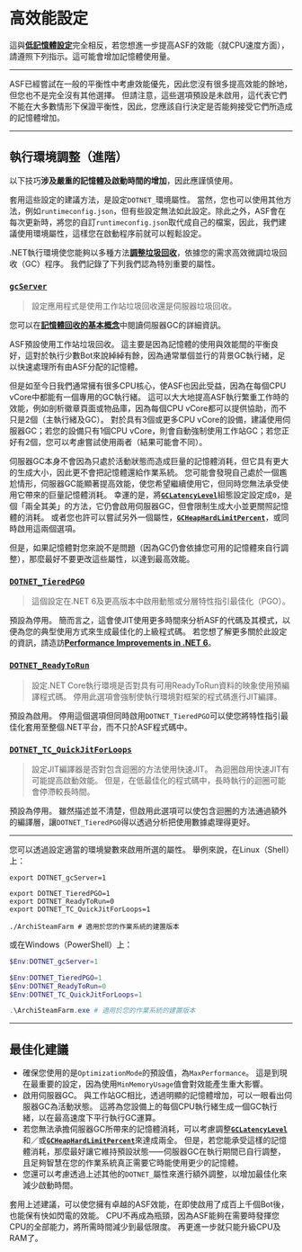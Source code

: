 # 高效能設定

這與&#8203;**[低記憶體設定](https://github.com/JustArchiNET/ArchiSteamFarm/wiki/Low-memory-setup-zh-TW)**&#8203;完全相反，若您想進一步提高ASF的效能（就CPU速度方面），請遵照下列指示。這可能會增加記憶體使用量。

---

ASF已經嘗試在一般的平衡性中考慮效能優先，因此您沒有很多提高效能的餘地，但您也不是完全沒有其他選擇。 但請注意，這些選項預設是未啟用，這代表它們不能在大多數情形下保證平衡性，因此，您應該自行決定是否能夠接受它們所造成的記憶體增加。

---

## 執行環境調整（進階）

以下技巧&#8203;**涉及嚴重的記憶體及啟動時間的增加**&#8203;，因此應謹慎使用。

套用這些設定的建議方法，是設定&#8203;`DOTNET_`&#8203;環境屬性。 當然，您也可以使用其他方法，例如&#8203;`runtimeconfig.json`&#8203;，但有些設定無法如此設定。除此之外，ASF會在每次更新時，將您的自訂&#8203;`runtimeconfig.json`&#8203;取代成自己的檔案，因此，我們建議使用環境屬性，這樣您在啟動程序前就可以輕鬆設定。

.NET執行環境使您能夠以多種方法&#8203;**[調整垃圾回收](https://docs.microsoft.com/dotnet/core/run-time-config/garbage-collector)**&#8203;，依據您的需求高效微調垃圾回收（GC）程序。 我們記錄了下列我們認為特別重要的屬性。

### [`gcServer`](https://docs.microsoft.com/zh-tw/dotnet/core/run-time-config/garbage-collector#flavors-of-garbage-collection)

> 設定應用程式是使用工作站垃圾回收還是伺服器垃圾回收。

您可以在&#8203;**[記憶體回收的基本概念](https://learn.microsoft.com/zh-tw/dotnet/standard/garbage-collection/fundamentals)**&#8203;中閱讀伺服器GC的詳細資訊。

ASF預設使用工作站垃圾回收。 這主要是因為記憶體的使用與效能間的平衡良好，這對於執行少數Bot來說綽綽有餘，因為通常單個並行的背景GC執行緒，足以快速處理所有由ASF分配的記憶體。

但是如至今日我們通常擁有很多CPU核心，使ASF也因此受益，因為在每個CPU vCore中都能有一個專用的GC執行緒。 這可以大大地提高ASF執行繁重工作時的效能，例如剖析徽章頁面或物品庫，因為每個CPU vCore都可以提供協助，而不只是2個（主執行緒及GC）。 對於具有3個或更多CPU vCore的設備，建議使用伺服器GC；若您的設備只有1個CPU vCore，則會自動強制使用工作站GC；若您正好有2個，您可以考慮嘗試使用兩者（結果可能會不同）。

伺服器GC本身不會因為只處於活動狀態而造成巨量的記憶體消耗，但它具有更大的生成大小，因此更不會把記憶體還給作業系統。 您可能會發現自己處於一個尷尬情形，伺服器GC能顯著提高效能，使您希望繼續使用它，但同時您無法承受使用它帶來的巨量記憶體消耗。 幸運的是，將&#8203;**[`GCLatencyLevel`](https://github.com/JustArchiNET/ArchiSteamFarm/wiki/Low-memory-setup-zh-TW#gclatencylevel)**&#8203;組態設定設定成&#8203;`0`&#8203;，是個「兩全其美」的方法，它仍會啟用伺服器GC，但會限制生成大小並更關照記憶體的消耗。 或者您也許可以嘗試另外一個屬性，&#8203;**[`GCHeapHardLimitPercent`](https://github.com/JustArchiNET/ArchiSteamFarm/wiki/Low-memory-setup-zh-TW#gcheaphardlimitpercent)**&#8203;，或同時啟用這兩個選項。

但是，如果記憶體對您來說不是問題（因為GC仍會依據您可用的記憶體來自行調整），那麼最好不要更改這些屬性，以達到最高效能。

### **[`DOTNET_TieredPGO`](https://docs.microsoft.com/zh-tw/dotnet/core/run-time-config/compilation#profile-guided-optimization)**

> 這個設定在.NET 6及更高版本中啟用動態或分層特性指引最佳化（PGO）。

預設為停用。 簡而言之，這會使JIT使用更多時間來分析ASF的代碼及其模式，以便為您的典型使用方式來生成最佳化的上級程式碼。 若您想了解更多關於此設定的資訊，請造訪&#8203;**[Performance Improvements in .NET 6](https://devblogs.microsoft.com/dotnet/performance-improvements-in-net-6)**&#8203;。

### **[`DOTNET_ReadyToRun`](https://docs.microsoft.com/zh-tw/dotnet/core/run-time-config/compilation#readytorun)**

> 設定.NET Core執行環境是否對具有可用ReadyToRun資料的映象使用預編譯程式碼。 停用此選項會強制使執行環境對框架的程式碼進行JIT編譯。

預設為啟用。 停用這個選項但同時啟用&#8203;`DOTNET_TieredPGO`&#8203;可以使您將特性指引最佳化套用至整個.NET平台，而不只於ASF程式碼中。

### **[`DOTNET_TC_QuickJitForLoops`](https://docs.microsoft.com/zh-tw/dotnet/core/run-time-config/compilation#quick-jit-for-loops)**

> 設定JIT編譯器是否對包含迴圈的方法使用快速JIT。 為迴圈啟用快速JIT有可能提高啟動效能。 但是，在低最佳化的程式碼中，長時執行的迴圈可能會停滯較長時間。

預設為停用。 雖然描述並不清楚，但啟用此選項可以使包含迴圈的方法通過額外的編譯層，讓&#8203;`DOTNET_TieredPGO`&#8203;得以透過分析把使用數據處理得更好。

---

您可以透過設定適當的環境變數來啟用所選的屬性。 舉例來說，在Linux（Shell）上：

```shell
export DOTNET_gcServer=1

export DOTNET_TieredPGO=1
export DOTNET_ReadyToRun=0
export DOTNET_TC_QuickJitForLoops=1

./ArchiSteamFarm # 適用於您的作業系統的建置版本
```

或在Windows（PowerShell）上：

```powershell
$Env:DOTNET_gcServer=1

$Env:DOTNET_TieredPGO=1
$Env:DOTNET_ReadyToRun=0
$Env:DOTNET_TC_QuickJitForLoops=1

.\ArchiSteamFarm.exe # 適用於您的作業系統的建置版本
```

---

## 最佳化建議

- 確保您使用的是&#8203;`OptimizationMode`&#8203;的預設值，為&#8203;`MaxPerformance`&#8203;。 這是到現在最重要的設定，因為使用&#8203;`MinMemoryUsage`&#8203;值會對效能產生重大影響。
- 啟用伺服器GC。 與工作站GC相比，透過明顯的記憶體增加，可以一眼看出伺服器GC為活動狀態。 這將為您設備上的每個CPU執行緒生成一個GC執行緒，以在最高速度下平行執行GC運算。
- 若您無法承擔伺服器GC所帶來的記憶體消耗，可以考慮調整&#8203;**[`GCLatencyLevel`](https://github.com/JustArchiNET/ArchiSteamFarm/wiki/Low-memory-setup-zh-TW#gclatencylevel)**&#8203;和／或&#8203;**[`GCHeapHardLimitPercent`](https://github.com/JustArchiNET/ArchiSteamFarm/wiki/Low-memory-setup-zh-TW#gcheaphardlimitpercent)**&#8203;來達成兩全。 但是，若您能承受這樣的記憶體消耗，那麼最好讓它維持預設狀態⸺伺服器GC在執行期間已自行調整，且足夠智慧在您的作業系統真正需要它時能使用更少的記憶體。
- 您還可以考慮透過上述其他的&#8203;`DOTNET_`&#8203;屬性來進行額外調整，以增加最佳化來減少啟動時間。

套用上述建議，可以使您擁有卓越的ASF效能，在即使啟用了成百上千個Bot後，也能保有快如閃電的效能。 CPU不再成為瓶頸，因為ASF能夠在需要時發揮您CPU的全部能力，將所需時間減少到最低限度。 再更進一步就只能升級CPU及RAM了。